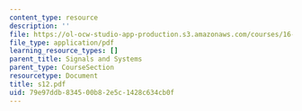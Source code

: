 ```yaml
---
content_type: resource
description: ''
file: https://ol-ocw-studio-app-production.s3.amazonaws.com/courses/16-01-unified-engineering-i-ii-iii-iv-fall-2005-spring-2006/79e97ddb834500b82e5c1428c634cb0f_s12.pdf
file_type: application/pdf
learning_resource_types: []
parent_title: Signals and Systems
parent_type: CourseSection
resourcetype: Document
title: s12.pdf
uid: 79e97ddb-8345-00b8-2e5c-1428c634cb0f
---
```

